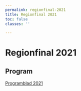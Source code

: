 ```yaml
---
permalink: regionfinal-2021
title: Regionfinal 2021
toc: false
classes: ''

---
```

# Regionfinal 2021

## Program

[Programblad 2021](https://docs.google.com/presentation/d/1fNJi_DD2LwlbJaNChy7Idb8xyxXws9uQjtnK1Ttv7qQ/edit?usp=sharing "Programblad 2021")